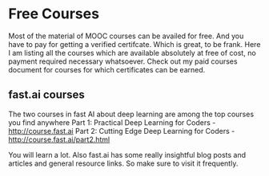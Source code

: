 # Free Courses
Most of the material of MOOC courses can be availed for free. And you have to pay for getting a verified certifcate. Which is great, to be frank. Here I am listing all the courses which are available absolutely at free of cost, no payment required necessary whatsoever. Check out my paid courses document for courses for which certificates can be earned.

## fast.ai courses

The two courses in fast AI about deep learning are among the top courses you find anywhere
Part 1: Practical Deep Learning for Coders - http://course.fast.ai
Part 2: Cutting Edge Deep Learning for Coders - http://course.fast.ai/part2.html

You will learn a lot. Also fast.ai has some really insightful blog posts and articles and general resource links. So make sure to visit it frequently.

